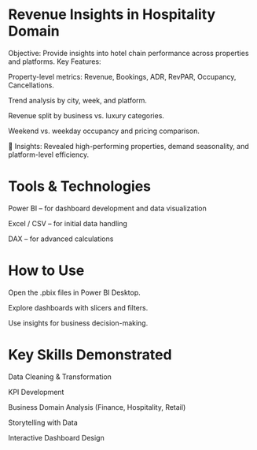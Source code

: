 # Revenue Insights in Hospitality Domain

Objective: Provide insights into hotel chain performance across properties and platforms.
Key Features:

Property-level metrics: Revenue, Bookings, ADR, RevPAR, Occupancy, Cancellations.

Trend analysis by city, week, and platform.

Revenue split by business vs. luxury categories.

Weekend vs. weekday occupancy and pricing comparison.

📌 Insights: Revealed high-performing properties, demand seasonality, and platform-level efficiency.

# Tools & Technologies

Power BI – for dashboard development and data visualization

Excel / CSV – for initial data handling

DAX – for advanced calculations

# How to Use

Open the .pbix files in Power BI Desktop.

Explore dashboards with slicers and filters.

Use insights for business decision-making.

# Key Skills Demonstrated

Data Cleaning & Transformation

KPI Development

Business Domain Analysis (Finance, Hospitality, Retail)

Storytelling with Data

Interactive Dashboard Design
